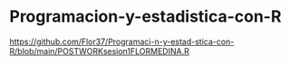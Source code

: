 # Programacion-y-estadistica-con-R

https://github.com/Flor37/Programaci-n-y-estad-stica-con-R/blob/main/POSTWORKsesion1FLORMEDINA.R
